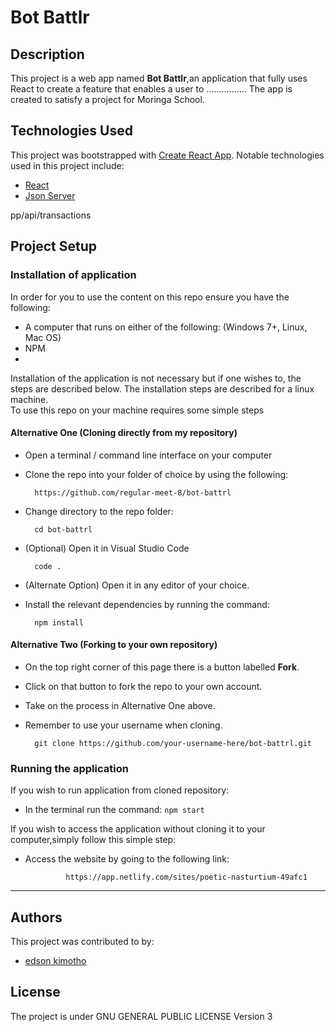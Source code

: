 # Bot Battlr

## Description
This project is a web app named **Bot Battlr**,an application that fully uses React to create a feature that enables a user to ................ The app is created to satisfy a project for Moringa School.

## Technologies Used
This project was bootstrapped with [Create React App](https://github.com/facebook/create-react-app).
Notable technologies used in this project include:
- [React](https://reactjs.org/)
- [Json Server](https://www.npmjs.com/package/json-server)

pp/api/transactions

## Project Setup
### Installation of application
In order for you to use the content on this repo ensure you have the following:

- A computer that runs on either of the following: (Windows 7+, Linux, Mac OS)
- NPM
- 
Installation of the application is not necessary but if one wishes to, the steps are described below.
The installation steps are described for a linux machine.\
To use this repo on your machine requires some simple steps

#### Alternative One (Cloning directly from my repository)
- Open a terminal / command line interface on your computer

- Clone the repo into your folder of choice by using the following:


        https://github.com/regular-meet-8/bot-battrl

- Change directory to the repo folder:


        cd bot-battrl
- (Optional) Open it in Visual Studio Code

  
        code .
- (Alternate Option) Open it in any editor of your choice.

- Install the relevant dependencies by running the command:

        npm install

#### Alternative Two (Forking to your own repository)
- On the top right corner of this page there is a button labelled **Fork**.

- Click on that button to fork the repo to your own account.

- Take on the process in Alternative One above.

- Remember to use your username when cloning.


        git clone https://github.com/your-username-here/bot-battrl.git

### Running the application
If you wish to run application from cloned repository:

- In the terminal run the command: `npm start`

If you wish to access the application without cloning it to your computer,simply follow this simple step:
- Access the website by going to the following link:
   
               https://app.netlify.com/sites/poetic-nasturtium-49afc1
---
## Authors
This project was contributed to by:
- [edson kimotho](https://github.com/regular-meet-8)
## License
The project is under GNU GENERAL PUBLIC LICENSE Version 3
